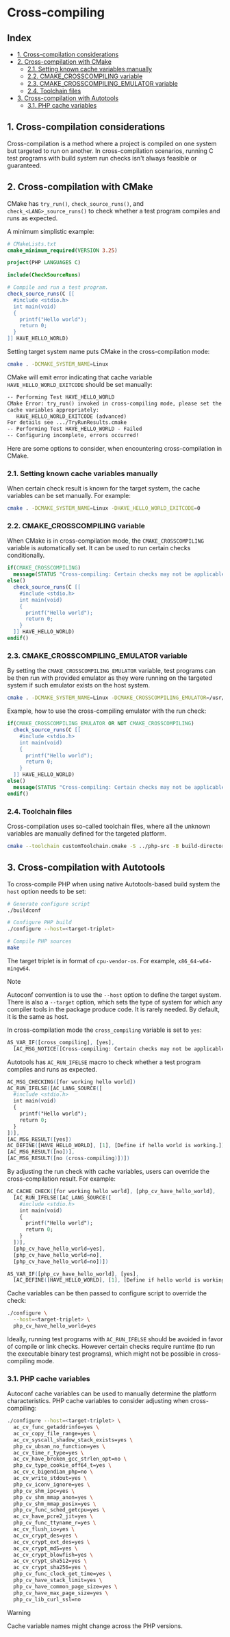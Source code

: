 # Cross-compiling

## Index

* [1. Cross-compilation considerations](#1-cross-compilation-considerations)
* [2. Cross-compilation with CMake](#2-cross-compilation-with-cmake)
  * [2.1. Setting known cache variables manually](#21-setting-known-cache-variables-manually)
  * [2.2. CMAKE\_CROSSCOMPILING variable](#22-cmake_crosscompiling-variable)
  * [2.3. CMAKE\_CROSSCOMPILING\_EMULATOR variable](#23-cmake_crosscompiling_emulator-variable)
  * [2.4. Toolchain files](#24-toolchain-files)
* [3. Cross-compilation with Autotools](#3-cross-compilation-with-autotools)
  * [3.1. PHP cache variables](#31-php-cache-variables)

## 1. Cross-compilation considerations

Cross-compilation is a method where a project is compiled on one system but
targeted to run on another. In cross-compilation scenarios, running C test
programs with build system run checks isn't always feasible or guaranteed.

## 2. Cross-compilation with CMake

CMake has `try_run()`, `check_source_runs()`, and
`check_<LANG>_source_runs()` to check whether a test program compiles and runs
as expected.

A minimum simplistic example:

```cmake
# CMakeLists.txt
cmake_minimum_required(VERSION 3.25)

project(PHP LANGUAGES C)

include(CheckSourceRuns)

# Compile and run a test program.
check_source_runs(C [[
  #include <stdio.h>
  int main(void)
  {
    printf("Hello world");
    return 0;
  }
]] HAVE_HELLO_WORLD)
```

Setting target system name puts CMake in the cross-compilation mode:

```sh
cmake . -DCMAKE_SYSTEM_NAME=Linux
```

CMake will emit error indicating that cache variable `HAVE_HELLO_WORLD_EXITCODE`
should be set manually:

```txt
-- Performing Test HAVE_HELLO_WORLD
CMake Error: try_run() invoked in cross-compiling mode, please set the following
cache variables appropriately:
   HAVE_HELLO_WORLD_EXITCODE (advanced)
For details see .../TryRunResults.cmake
-- Performing Test HAVE_HELLO_WORLD - Failed
-- Configuring incomplete, errors occurred!
```

Here are some options to consider, when encountering cross-compilation in CMake.

### 2.1. Setting known cache variables manually

When certain check result is known for the target system, the cache variables
can be set manually. For example:

```sh
cmake . -DCMAKE_SYSTEM_NAME=Linux -DHAVE_HELLO_WORLD_EXITCODE=0
```

### 2.2. CMAKE_CROSSCOMPILING variable

When CMake is in cross-compilation mode, the `CMAKE_CROSSCOMPILING` variable is
automatically set. It can be used to run certain checks conditionally.

```cmake
if(CMAKE_CROSSCOMPILING)
  message(STATUS "Cross-compiling: Certain checks may not be applicable.")
else()
  check_source_runs(C [[
    #include <stdio.h>
    int main(void)
    {
      printf("Hello world");
      return 0;
    }
  ]] HAVE_HELLO_WORLD)
endif()
```

### 2.3. CMAKE_CROSSCOMPILING_EMULATOR variable

By setting the `CMAKE_CROSSCOMPILING_EMULATOR` variable, test programs can be
then run with provided emulator as they were running on the targeted system if
such emulator exists on the host system.

```sh
cmake . -DCMAKE_SYSTEM_NAME=Linux -DCMAKE_CROSSCOMPILING_EMULATOR=/usr/bin/env
```

Example, how to use the cross-compiling emulator with the run check:

```cmake
if(CMAKE_CROSSCOMPILING_EMULATOR OR NOT CMAKE_CROSSCOMPILING)
  check_source_runs(C [[
    #include <stdio.h>
    int main(void)
    {
      printf("Hello world");
      return 0;
    }
  ]] HAVE_HELLO_WORLD)
else()
  message(STATUS "Cross-compiling: Certain checks may not be applicable.")
endif()
```

### 2.4. Toolchain files

Cross-compilation uses so-called toolchain files, where all the unknown
variables are manually defined for the targeted platform.

```sh
cmake --toolchain customToolchain.cmake -S ../php-src -B build-directory
```

## 3. Cross-compilation with Autotools

To cross-compile PHP when using native Autotools-based build system the `host`
option needs to be set:

```sh
# Generate configure script
./buildconf

# Configure PHP build
./configure --host=<target-triplet>

# Compile PHP sources
make
```

The target triplet is in format of `cpu-vendor-os`. For example,
`x86_64-w64-mingw64`.

> [!NOTE]
> Autoconf convention is to use the `--host` option to define the target system.
> There is also a `--target` option, which sets the type of system for which any
> compiler tools in the package produce code. It is rarely needed. By default,
> it is the same as host.

In cross-compilation mode the `cross_compiling` variable is set to `yes`:

```m4
AS_VAR_IF([cross_compiling], [yes],
  [AC_MSG_NOTICE([Cross-compiling: Certain checks may not be applicable.])])
```

Autotools has `AC_RUN_IFELSE` macro to check whether a test program compiles and
runs as expected.

```m4
AC_MSG_CHECKING([for working hello world])
AC_RUN_IFELSE([AC_LANG_SOURCE([
  #include <stdio.h>
  int main(void)
  {
    printf("Hello world");
    return 0;
  }
])],
[AC_MSG_RESULT([yes])
AC_DEFINE([HAVE_HELLO_WORLD], [1], [Define if hello world is working.])],
[AC_MSG_RESULT([no])],
[AC_MSG_RESULT([no (cross-compiling)])])
```

By adjusting the run check with cache variables, users can override the
cross-compilation result. For example:

```m4
AC_CACHE_CHECK([for working hello world], [php_cv_have_hello_world],
  [AC_RUN_IFELSE([AC_LANG_SOURCE([
    #include <stdio.h>
    int main(void)
    {
      printf("Hello world");
      return 0;
    }
  ])],
  [php_cv_have_hello_world=yes],
  [php_cv_have_hello_world=no],
  [php_cv_have_hello_world=no])])

AS_VAR_IF([php_cv_have_hello_world], [yes],
  [AC_DEFINE([HAVE_HELLO_WORLD], [1], [Define if hello world is working.])])
```

Cache variables can be then passed to configure script to override the check:

```sh
./configure \
  --host=<target-triplet> \
  php_cv_have_hello_world=yes
```

Ideally, running test programs with `AC_RUN_IFELSE` should be avoided in favor
of compile or link checks. However certain checks require runtime (to run the
executable binary test programs), which might not be possible in cross-compiling
mode.

### 3.1. PHP cache variables

Autoconf cache variables can be used to manually determine the platform
characteristics. PHP cache variables to consider adjusting when cross-compiling:

```sh
./configure --host=<target-triplet> \
  ac_cv_func_getaddrinfo=yes \
  ac_cv_copy_file_range=yes \
  ac_cv_syscall_shadow_stack_exists=yes \
  php_cv_ubsan_no_function=yes \
  ac_cv_time_r_type=yes \
  ac_cv_have_broken_gcc_strlen_opt=no \
  php_cv_type_cookie_off64_t=yes \
  ac_cv_c_bigendian_php=no \
  ac_cv_write_stdout=yes \
  php_cv_iconv_ignore=yes \
  php_cv_shm_ipc=yes \
  php_cv_shm_mmap_anon=yes \
  php_cv_shm_mmap_posix=yes \
  php_cv_func_sched_getcpu=yes \
  ac_cv_have_pcre2_jit=yes \
  php_cv_func_ttyname_r=yes \
  ac_cv_flush_io=yes \
  ac_cv_crypt_des=yes \
  ac_cv_crypt_ext_des=yes \
  ac_cv_crypt_md5=yes \
  ac_cv_crypt_blowfish=yes \
  ac_cv_crypt_sha512=yes \
  ac_cv_crypt_sha256=yes \
  php_cv_func_clock_get_time=yes \
  php_cv_have_stack_limit=yes \
  php_cv_have_common_page_size=yes \
  php_cv_have_max_page_size=yes \
  php_cv_lib_curl_ssl=no
```

> [!WARNING]
> Cache variable names might change across the PHP versions.
